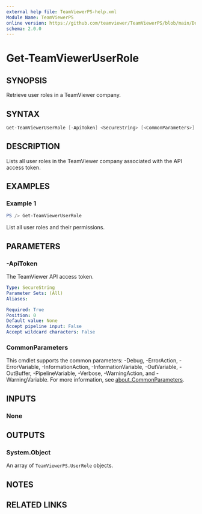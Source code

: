 ```yaml
---
external help file: TeamViewerPS-help.xml
Module Name: TeamViewerPS
online version: https://github.com/teamviewer/TeamViewerPS/blob/main/Docs/Help/Get-TeamViewerUserRole.md
schema: 2.0.0
---
```


# Get-TeamViewerUserRole

## SYNOPSIS

Retrieve user roles in a TeamViewer company.

## SYNTAX

```powershell
Get-TeamViewerUserRole [-ApiToken] <SecureString> [<CommonParameters>]
```

## DESCRIPTION

Lists all user roles in the TeamViewer company associated with the API access token.

## EXAMPLES

### Example 1

```powershell
PS /> Get-TeamViewerUserRole
```

List all user roles and their permissions.

## PARAMETERS

### -ApiToken

The TeamViewer API access token.

```yaml
Type: SecureString
Parameter Sets: (All)
Aliases:

Required: True
Position: 0
Default value: None
Accept pipeline input: False
Accept wildcard characters: False
```

### CommonParameters

This cmdlet supports the common parameters: -Debug, -ErrorAction, -ErrorVariable, -InformationAction, -InformationVariable, -OutVariable, -OutBuffer, -PipelineVariable, -Verbose, -WarningAction, and -WarningVariable. For more information, see [about_CommonParameters](http://go.microsoft.com/fwlink/?LinkID=113216).

## INPUTS

### None

## OUTPUTS

### System.Object

An array of `TeamViewerPS.UserRole` objects.

## NOTES

## RELATED LINKS
